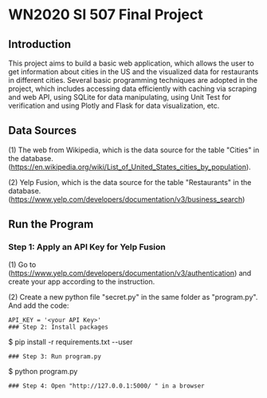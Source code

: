 # WN2020 SI 507 Final Project

## Introduction
This project aims to build a basic web application, which allows the user to get information about cities in the US and the visualized data for restaurants in different cities. Several basic programming techniques are adopted in the project, which includes accessing data efficiently with caching via scraping and web API, using SQLite for data manipulating, using Unit Test for verification and using Plotly and Flask for data visualization, etc.

## Data Sources
(1) The web from Wikipedia, which is the data source for the table "Cities" in the database. (https://en.wikipedia.org/wiki/List_of_United_States_cities_by_population). 

(2) Yelp Fusion, which is the data source for the table "Restaurants" in the database.
(https://www.yelp.com/developers/documentation/v3/business_search)

## Run the Program
### Step 1: Apply an API Key for Yelp Fusion
(1) Go to (https://www.yelp.com/developers/documentation/v3/authentication) and create your app according to the instruction. 

(2) Create a new python file "secret.py" in the same folder as "program.py". And add the code:
```
API_KEY = '<your API Key>'
### Step 2: Install packages
```  
$ pip install -r requirements.txt --user
```  
### Step 3: Run program.py  
```  
$ python program.py
```  
### Step 4: Open "http://127.0.0.1:5000/ " in a browser

